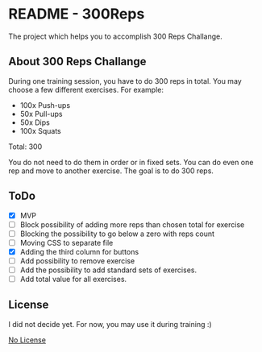 # README - 300Reps

The project which helps you to accomplish 300 Reps Challange.

## About 300 Reps Challange

During one training session, you have to do 300 reps in total.
You may choose a few different exercises. For example: 

* 100x Push-ups
* 50x Pull-ups
* 50x Dips
* 100x Squats

Total: 300 

You do not need to do them in order or in fixed sets. You can do even one rep and move to another exercise. The goal is to do 300 reps. 

## ToDo

- [X] MVP
- [ ] Block possibility of adding more reps than chosen total for exercise
- [ ] Blocking the possibility to go below a zero with reps count
- [ ] Moving CSS to separate file
- [x] Adding the third column for buttons
- [ ] Add possibility to remove exercise
- [ ] Add the possibility to add standard sets of exercises. 
- [ ] Add total value for all exercises. 

## License

I did not decide yet. For now, you may use it during training :) 


[No License](https://choosealicense.com/no-permission/)
